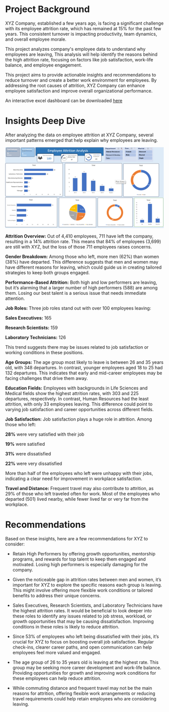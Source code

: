 # Project Background

XYZ Company, established a few years ago, is facing a significant challenge with its employee attrition rate, which has remained at 15% for the past few years. This consistent turnover is impacting productivity, team dynamics, and overall employee morale.

This project analyzes company's employee data to understand why employees are leaving, This analysis will help identify the reasons behind the high attrition rate, focusing on factors like job satisfaction, work-life balance, and employee engagement.

This project aims to provide actionable insights and recommendations to reduce turnover and create a better work environment for employees. By addressing the root causes of attrition, XYZ Company can enhance employee satisfaction and improve overall organizational performance.

An interactive excel dashboard can be downloaded [here](/Employee_Attrition_Analysis.xlsx)

# Insights Deep Dive

After analyzing the data on employee attrition at XYZ Company, several important patterns emerged that help explain why employees are leaving.

![Employee attrition dashboard](/Employee_attrition_dashboard.png)

**Attrition Overview:** Out of 4,410 employees, 711 have left the company, resulting in a 14% attrition rate. This means that 84% of employees (3,699) are still with XYZ, but the loss of those 711 employees raises concerns.

**Gender Breakdown:** Among those who left, more men (62%) than women (38%) have departed. This difference suggests that men and women may have different reasons for leaving, which could guide us in creating tailored strategies to keep both groups engaged.

**Performance-Based Attrition:** Both high and low performers are leaving, but it’s alarming that a larger number of high performers (588) are among them. Losing our best talent is a serious issue that needs immediate attention.

**Job Roles:** Three job roles stand out with over 100 employees leaving:

**Sales Executives:** 165

**Research Scientists:** 159

**Laboratory Technicians:** 126

This trend suggests there may be issues related to job satisfaction or working conditions in these positions.

**Age Groups:** The age group most likely to leave is between 26 and 35 years old, with 348 departures. In contrast, younger employees aged 18 to 25 had 132 departures. This indicates that early and mid-career employees may be facing challenges that drive them away.

**Education Fields:** Employees with backgrounds in Life Sciences and Medical fields show the highest attrition rates, with 303 and 225 departures, respectively. In contrast, Human Resources had the least attrition, with only 33 employees leaving. This difference could point to varying job satisfaction and career opportunities across different fields.

**Job Satisfaction:** Job satisfaction plays a huge role in attrition. Among those who left:

**28%** were very satisfied with their job

**19%** were satisfied

**31%** were dissatisfied

**22%** were very dissatisfied

More than half of the employees who left were unhappy with their jobs, indicating a clear need for improvement in workplace satisfaction.

**Travel and Distance:** Frequent travel may also contribute to attrition, as 29% of those who left traveled often for work. Most of the employees who departed (501) lived nearby, while fewer lived far or very far from the workplace.

# Recommendations
Based on these insights, here are a few recommendations for XYZ to consider:

 - Retain High Performers by offering growth opportunities, mentorship programs, and rewards for top talent to keep them engaged and motivated. Losing high performers is especially damaging for the company.

- Given the noticeable gap in attrition rates between men and women, it’s important for XYZ to explore the specific reasons each group is leaving. This might involve offering more flexible work conditions or tailored benefits to address their unique concerns.

- Sales Executives, Research Scientists, and Laboratory Technicians have the highest attrition rates. It would be beneficial to look deeper into these roles to identify any issues related to job stress, workload, or growth opportunities that may be causing dissatisfaction. Improving conditions in these roles is likely to reduce attrition.

- Since 53% of employees who left being dissatisfied with their jobs, it’s crucial for XYZ to focus on boosting overall job satisfaction. Regular check-ins, clearer career paths, and open communication can help employees feel more valued and engaged.

- The age group of 26 to 35 years old is leaving at the highest rate. This group may be seeking more career development and work-life balance. Providing opportunities for growth and improving work conditions for these employees can help reduce attrition.

- While commuting distance and frequent travel may not be the main reasons for attrition, offering flexible work arrangements or reducing travel requirements could help retain employees who are considering leaving.










